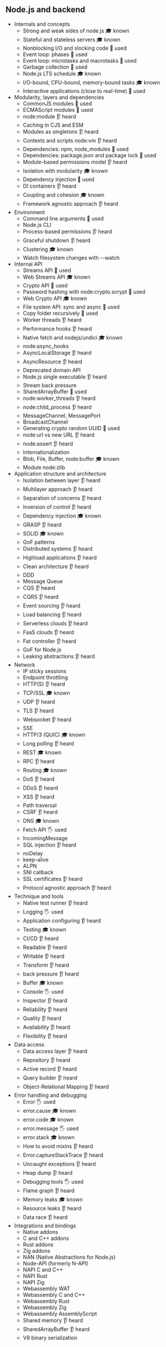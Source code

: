 ## Node.js and backend

- Internals and concepts
  - Strong and weak sides of node.js 🎓 known
  - Stateful and stateless servers 🎓 known
  - Nonblocking I/O and slocking code 🙋 used
  - Event loop: phases 🙋 used
  - Event loop: microtasks and macrotasks 🙋 used
  - Garbage collection 🙋 used
  - Node.js LTS schedule 🎓 known
  - I/O-bound, CPU-bound, memory-bound tasks 🎓 known
  - Interactive applications (close to real-time) 🙋 used
- Modularity, layers and dependencies
  - CommonJS modules 🙋 used
  - ECMAScript modules 🙋 used
  - node:module 👂 heard
  - Caching in CJS and ESM
  - Modules as singletons 👂 heard
  - Contexts and scripts node:vm 👂 heard
  - Dependencies: npm, node_modules 🙋 used
  - Dependencies: package.json and package lock 🙋 used
  - Module-based permissions model 👂 heard
  - Isolation with modularity 🎓 known
  - Dependency injection 🙋 used
  - DI containers 👂 heard
  - Coupling and cohesion 🎓 known
  - Framework agnostic approach 👂 heard
- Environment
  - Command line arguments 🙋 used
  - Node.js CLI
  - Process-based permissions 👂 heard
  - Graceful shutdown 👂 heard
  - Clustering 🎓 known
  - Watch filesystem changes with --watch
- Internal API
  - Streams API 🙋 used
  - Web Streams API 🎓 known
  - Crypto API 🙋 used
  - Password hashing with node:crypto.scrypt 🙋 used
  - Web Crypto API 🎓 known
  - File system API: sync and async 🙋 used
  - Copy folder recursively 🙋 used
  - Worker threads 👂 heard
  - Performance hooks 👂 heard
  - Native fetch and nodejs/undici 🎓 known
  - node:async_hooks
  - AsyncLocalStorage 👂 heard
  - AsyncResource 👂 heard
  - Deprecated domain API
  - Node.js single executable 👂 heard
  - Stream back pressure
  - SharedArrayBuffer 🙋 used
  - node:worker_threads 👂 heard
  - node:child_process 👂 heard
  - MessageChannel, MessagePort
  - BroadcastChannel
  - Generating crypto random UUID 🙋 used
  - node:url vs new URL 👂 heard
  - node:assert 👂 heard
  - Internationalization
  - Blob, File, Buffer, node:buffer 🎓 known
  - Module node:zlib
- Application structure and architecture
  - Isolation between layer 👂 heard
  - Multilayer approach 👂 heard
  - Separation of concerns 👂 heard
  - Inversion of control 👂 heard
  - Dependency injection 🎓 known
  - GRASP 👂 heard
  - SOLID 🎓 known
  - GoF patterns
  - Distributed systems 👂 heard
  - Highload applications 👂 heard
  - Clean architecture 👂 heard
  - DDD
  - Message Queue
  - CQS 👂 heard
  - CQRS 👂 heard
  - Event sourcing 👂 heard
  - Load balancing 👂 heard
  - Serverless clouds 👂 heard
  - FaaS clouds 👂 heard
  - Fat controller 👂 heard
  - GoF for Node.js
  - Leaking abstractions 👂 heard
- Network
  - IP sticky sessions
  - Endpoint throttling
  - HTTP(S) 👂 heard
  - TCP/SSL 🎓 known
  - UDP 👂 heard
  - TLS 👂 heard
  - Websocket 👂 heard
  - SSE
  - HTTP/3 (QUIC) 🎓 known
  - Long polling 👂 heard
  - REST 🎓 known
  - RPC 👂 heard
  - Routing 🎓 known
  - DoS 👂 heard
  - DDoS 👂 heard
  - XSS 👂 heard
  - Path traversal
  - CSRF 👂 heard
  - DNS 🎓 known
  - Fetch API 🖐️ used
  - IncomingMessage
  - SQL injection 👂 heard
  - noDelay
  - keep-alive
  - ALPN
  - SNI callback
  - SSL certificates 👂 heard
  - Protocol agnostic approach 👂 heard
- Technique and tools
  - Native test runner 👂 heard
  - Logging 🖐️ used
  - Application configuring 👂 heard
  - Testing 🎓 known
  - CI/CD 👂 heard
  - Readable 👂 heard
  - Writable 👂 heard
  - Transform 👂 heard
  - back pressure 👂 heard
  - Buffer 🎓 known
  - Console 🖐️ used
  - Inspector 👂 heard
  - Reliability 👂 heard
  - Quality 👂 heard
  - Availability 👂 heard
  - Flexibility 👂 heard
- Data access
  - Data access layer 👂 heard
  - Repository 👂 heard
  - Active record 👂 heard
  - Query builder 👂 heard
  - Object-Relational Mapping 👂 heard
- Error handling and debugging
  - Error 🖐️ used
  - error.cause 🎓 known
  - error.code 🎓 known
  - error.message 🖐️ used
  - error.stack 🎓 known
  - How to avoid mixins 👂 heard
  - Error.captureStackTrace 👂 heard
  - Uncaught exceptions 👂 heard
  - Heap dump 👂 heard
  - Debugging tools 🖐️ used
  - Flame graph 👂 heard
  - Memory leaks 🎓 known
  - Resource leaks 👂 heard
  - Data race 👂 heard
- Integrations and bindings
  - Native addons
  - C and C++ addons
  - Rust addons
  - Zig addons
  - NAN (Native Abstractions for Node.js)
  - Node-API (formerly N-API)
  - NAPI C and C++
  - NAPI Rust
  - NAPI Zig
  - Webassembly WAT
  - Webassembly C and C++
  - Webassembly Rust
  - Webassembly Zig
  - Webassembly AssemblyScript
  - Shared memory 👂 heard
  - SharedArrayBuffer 👂 heard
  - V8 binary serialization
